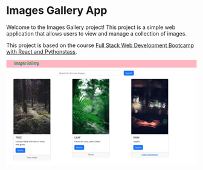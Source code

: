 # Images Gallery App

Welcome to the Images Gallery project! This project is a simple web application that allows users to view and manage a collection of images.

This project is based on the course [Full Stack Web Development Bootcamp with React and Pythonstass](https://example.com/course-link).

![Project UI](frontend_example.png)





